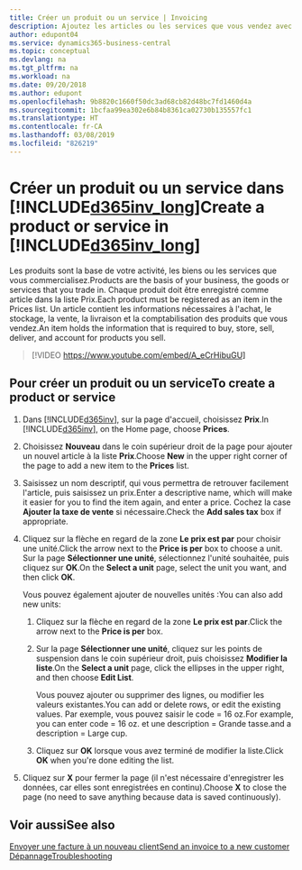 ```yaml
---
title: Créer un produit ou un service | Invoicing
description: Ajoutez les articles ou les services que vous vendez avec le prix que vous voulez définir. Vous avez également le choix entre différentes unités de mesure pour chaque produit ou service.
author: edupont04
ms.service: dynamics365-business-central
ms.topic: conceptual
ms.devlang: na
ms.tgt_pltfrm: na
ms.workload: na
ms.date: 09/20/2018
ms.author: edupont
ms.openlocfilehash: 9b8820c1660f50dc3ad68cb82d48bc7fd1460d4a
ms.sourcegitcommit: 1bcfaa99ea302e6b84b8361ca02730b135557fc1
ms.translationtype: HT
ms.contentlocale: fr-CA
ms.lasthandoff: 03/08/2019
ms.locfileid: "826219"
---
```

# <a name="create-a-product-or-service-in-included365invlongincludesd365invlongmd"></a><span data-ttu-id="37387-104">Créer un produit ou un service dans [!INCLUDE[d365inv_long](includes/d365inv_long.md)]</span><span class="sxs-lookup"><span data-stu-id="37387-104">Create a product or service in [!INCLUDE[d365inv_long](includes/d365inv_long.md)]</span></span>
<span data-ttu-id="37387-105">Les produits sont la base de votre activité, les biens ou les services que vous commercialisez.</span><span class="sxs-lookup"><span data-stu-id="37387-105">Products are the basis of your business, the goods or services that you trade in.</span></span> <span data-ttu-id="37387-106">Chaque produit doit être enregistré comme article dans la liste Prix.</span><span class="sxs-lookup"><span data-stu-id="37387-106">Each product must be registered as an item in the Prices list.</span></span> <span data-ttu-id="37387-107">Un article contient les informations nécessaires à l'achat, le stockage, la vente, la livraison et la comptabilisation des produits que vous vendez.</span><span class="sxs-lookup"><span data-stu-id="37387-107">An item holds the information that is required to buy, store, sell, deliver, and account for products you sell.</span></span>  

> [!VIDEO https://www.youtube.com/embed/A_eCrHibuGU]

## <a name="to-create-a-product-or-service"></a><span data-ttu-id="37387-108">Pour créer un produit ou un service</span><span class="sxs-lookup"><span data-stu-id="37387-108">To create a product or service</span></span>
1. <span data-ttu-id="37387-109">Dans [!INCLUDE[d365inv](includes/d365inv.md)], sur la page d'accueil, choisissez **Prix**.</span><span class="sxs-lookup"><span data-stu-id="37387-109">In [!INCLUDE[d365inv](includes/d365inv.md)], on the Home page, choose **Prices**.</span></span>  
2. <span data-ttu-id="37387-110">Choisissez **Nouveau** dans le coin supérieur droit de la page pour ajouter un nouvel article à la liste **Prix**.</span><span class="sxs-lookup"><span data-stu-id="37387-110">Choose **New** in the upper right corner of the page to add a new item to the **Prices** list.</span></span>  
3. <span data-ttu-id="37387-111">Saisissez un nom descriptif, qui vous permettra de retrouver facilement l'article, puis saisissez un prix.</span><span class="sxs-lookup"><span data-stu-id="37387-111">Enter a descriptive name, which will make it easier for you to find the item again, and enter a price.</span></span> <span data-ttu-id="37387-112">Cochez la case **Ajouter la taxe de vente** si nécessaire.</span><span class="sxs-lookup"><span data-stu-id="37387-112">Check the **Add sales tax** box if appropriate.</span></span>  
4. <span data-ttu-id="37387-113">Cliquez sur la flèche en regard de la zone **Le prix est par** pour choisir une unité.</span><span class="sxs-lookup"><span data-stu-id="37387-113">Click the arrow next to the **Price is per** box to choose a unit.</span></span> <span data-ttu-id="37387-114">Sur la page **Sélectionner une unité**, sélectionnez l'unité souhaitée, puis cliquez sur **OK**.</span><span class="sxs-lookup"><span data-stu-id="37387-114">On the **Select a unit** page, select the unit you want, and then click **OK**.</span></span>  

    <span data-ttu-id="37387-115">Vous pouvez également ajouter de nouvelles unités :</span><span class="sxs-lookup"><span data-stu-id="37387-115">You can also add new units:</span></span>  

    1. <span data-ttu-id="37387-116">Cliquez sur la flèche en regard de la zone **Le prix est par**.</span><span class="sxs-lookup"><span data-stu-id="37387-116">Click the arrow next to the **Price is per** box.</span></span>  
    2. <span data-ttu-id="37387-117">Sur la page **Sélectionner une unité**, cliquez sur les points de suspension dans le coin supérieur droit, puis choisissez **Modifier la liste**.</span><span class="sxs-lookup"><span data-stu-id="37387-117">On the **Select a unit** page, click the ellipses in the upper right, and then choose **Edit List**.</span></span>  

        <span data-ttu-id="37387-118">Vous pouvez ajouter ou supprimer des lignes, ou modifier les valeurs existantes.</span><span class="sxs-lookup"><span data-stu-id="37387-118">You can add or delete rows, or edit the existing values.</span></span> <span data-ttu-id="37387-119">Par exemple, vous pouvez saisir le code = 16 oz.</span><span class="sxs-lookup"><span data-stu-id="37387-119">For example, you can enter code = 16 oz.</span></span> <span data-ttu-id="37387-120">et une description = Grande tasse.</span><span class="sxs-lookup"><span data-stu-id="37387-120">and a description = Large cup.</span></span>  

    3. <span data-ttu-id="37387-121">Cliquez sur **OK** lorsque vous avez terminé de modifier la liste.</span><span class="sxs-lookup"><span data-stu-id="37387-121">Click **OK** when you're done editing the list.</span></span>

5. <span data-ttu-id="37387-122">Cliquez sur **X** pour fermer la page (il n'est nécessaire d'enregistrer les données, car elles sont enregistrées en continu).</span><span class="sxs-lookup"><span data-stu-id="37387-122">Choose **X** to close the page (no need to save anything because data is saved continuously).</span></span>

## <a name="see-also"></a><span data-ttu-id="37387-123">Voir aussi</span><span class="sxs-lookup"><span data-stu-id="37387-123">See also</span></span>
[<span data-ttu-id="37387-124">Envoyer une facture à un nouveau client</span><span class="sxs-lookup"><span data-stu-id="37387-124">Send an invoice to a new customer</span></span>](send-invoice.md)  
[<span data-ttu-id="37387-125">Dépannage</span><span class="sxs-lookup"><span data-stu-id="37387-125">Troubleshooting</span></span>](about-troubleshooting.md)  
